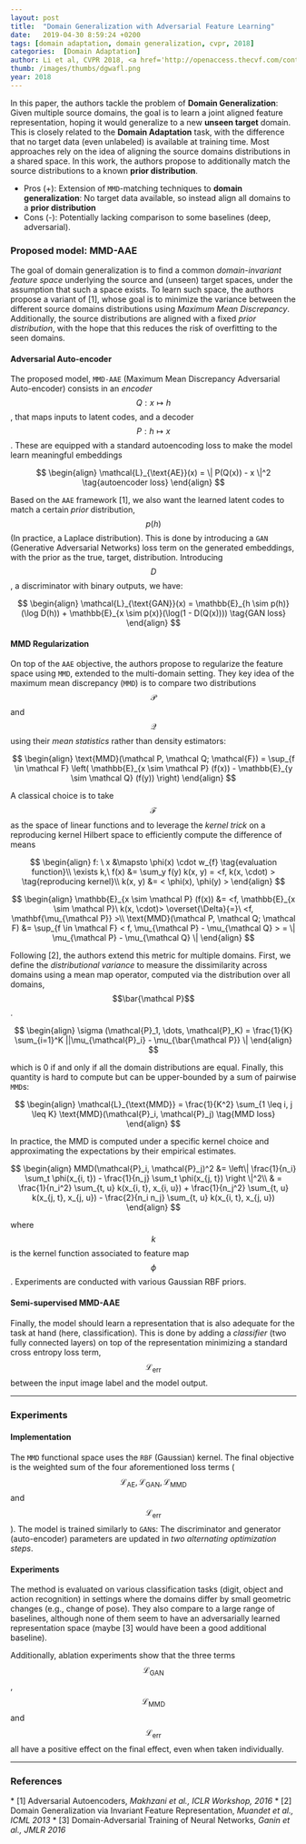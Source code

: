 ```yaml
---
layout: post
title:  "Domain Generalization with Adversarial Feature Learning"
date:   2019-04-30 8:59:24 +0200
tags: [domain adaptation, domain generalization, cvpr, 2018]
categories:  [Domain Adaptation]
author: Li et al, CVPR 2018, <a href='http://openaccess.thecvf.com/content_cvpr_2018/papers/Li_Domain_Generalization_With_CVPR_2018_paper.pdf' target='_blank'>[link]</a>
thumb: /images/thumbs/dgwafl.png
year: 2018
---
```



<div class="summary">
In this paper, the authors tackle the problem of <b>Domain Generalization</b>: Given multiple source domains, the goal is to learn a joint aligned feature representation, hoping it would generalize to a new <b>unseen target</b> domain. This is closely related to the <b>Domain Adaptation</b> task, with the difference that no target data (even unlabeled) is available at training time. Most approaches rely on the idea of aligning the source domains distributions in a shared space. In this work, the authors propose to additionally match the source distributions to a known <b>prior distribution</b>.
<ul>
<li><span class="procons">Pros (+):</span> Extension of <code>MMD</code>-matching techniques to <b>domain generalization</b>: No target data available, so instead align all domains to a <b>prior distribution</b></li>
<li><span class="procons">Cons (-):</span> Potentially lacking comparison to some baselines (deep, adversarial).</li>
</ul>
</div>


<h3 class="section proposed"> Proposed model: MMD-AAE</h3>

The goal of domain generalization is to find a common *domain-invariant feature space* underlying the source and (unseen) target spaces, under the assumption that such a space exists.
To learn such space, the authors propose a variant of <span class="citations">[1]</span>, whose goal is to minimize the variance between the different source domains distributions using *Maximum Mean Discrepancy*. Additionally, the source distributions are aligned with a fixed *prior distribution*, with the hope that this reduces the risk of overfitting to the seen domains.

#### Adversarial Auto-encoder
The proposed model, `MMD-AAE` (Maximum Mean Discrepancy Adversarial Auto-encoder) consists in an *encoder* $$Q: x \mapsto h$$, that maps inputs to latent codes, and a decoder $$P: h \mapsto x$$. These are equipped with a standard autoencoding loss to make the model learn meaningful embeddings

$$
\begin{align}
\mathcal{L}_{\text{AE}}(x) = \| P(Q(x)) - x \|^2 \tag{autoencoder loss}
\end{align}
$$

Based on the `AAE` framework <span class="citations">[1]</span>, we also want the learned latent codes to match a certain *prior* distribution, $$p(h)$$ (In practice, a Laplace distribution). This is done by introducing a `GAN` (Generative Adversarial Networks) loss term on the generated embeddings, with the prior as the true, target, distribution. Introducing $$D$$, a discriminator with binary outputs, we have:

$$
\begin{align}
\mathcal{L}_{\text{GAN}}(x) = \mathbb{E}_{h \sim p(h)}(\log D(h)) + \mathbb{E}_{x \sim p(x)}(\log(1 - D(Q(x)))) \tag{GAN loss}
\end{align}
$$

#### MMD Regularization
On top of the `AAE` objective, the authors propose to regularize the feature space using `MMD`, extended to the multi-domain setting. They key idea of the maximum mean discrepancy (`MMD`) is to compare two distributions $$\mathcal P$$ and $$\mathcal Q$$ using their *mean statistics* rather than density estimators:

$$
\begin{align}
\text{MMD}(\mathcal P, \mathcal Q; \mathcal{F}) = \sup_{f \in \mathcal F} \left( \mathbb{E}_{x \sim \mathcal P} (f(x)) - \mathbb{E}_{y \sim \mathcal Q} (f(y))  \right)
\end{align}
$$

A classical choice is to take $$\mathcal F$$ as the space of linear functions and to leverage the *kernel trick* on a reproducing kernel Hilbert space to efficiently compute the difference of means

$$
\begin{align}
f: \ x &\mapsto \phi(x) \cdot w_{f} \tag{evaluation function}\\
\exists k,\ f(x) &= \sum_y f(y) k(x, y) = <f, k(x, \cdot) > \tag{reproducing kernel}\\
k(x, y) &= < \phi(x), \phi(y) >
\end{align}
$$

$$
\begin{align}
\mathbb{E}_{x \sim \mathcal P} (f(x))  &= <f, \mathbb{E}_{x \sim \mathcal P}\ k(x, \cdot)> \overset{\Delta}{=}\ <f, \mathbf{\mu_{\mathcal P}} >\\
\text{MMD}(\mathcal P, \mathcal Q; \mathcal F) &= \sup_{f \in \mathcal F} < f, \mu_{\mathcal P} - \mu_{\mathcal Q} > = \| \mu_{\mathcal P} - \mu_{\mathcal Q} \|
\end{align}
$$


Following <span class="citations">[2]</span>, the authors extend this metric for multiple domains. First, we define the *distributional variance* to measure the dissimilarity across domains using a mean map operator, computed via the distribution over all domains, $$\bar{\mathcal P}$$.

$$
\begin{align}
\sigma (\mathcal{P}_1, \dots, \mathcal{P}_K) = \frac{1}{K} \sum_{i=1}^K ||\mu_{\mathcal{P}_i} - \mu_{\bar{\mathcal P}} \|
\end{align}
$$

which is 0 if and only if all the domain distributions are equal. Finally, this quantity is hard to compute but can be upper-bounded by a sum of pairwise `MMD`s:

$$
\begin{align} 
\mathcal{L}_{\text{MMD}}  = \frac{1}{K^2} \sum_{1 \leq i, j \leq K} \text{MMD}(\mathcal{P}_i, \mathcal{P}_j) \tag{MMD loss}
\end{align}
$$

In practice, the MMD is computed under a specific kernel choice and approximating the expectations by their empirical estimates.

$$
\begin{align}
MMD(\mathcal{P}_i, \mathcal{P}_j)^2 &= \left\| \frac{1}{n_i} \sum_t \phi(x_{i, t})  -  \frac{1}{n_j} \sum_t \phi(x_{j, t}) \right \|^2\\
& = \frac{1}{n_i^2} \sum_{t, u} k(x_{i, t}, x_{i, u}) + \frac{1}{n_j^2} \sum_{t, u} k(x_{j, t}, x_{j, u}) - \frac{2}{n_i n_j} \sum_{t, u} k(x_{i, t}, x_{j, u})
\end{align}
$$

where $$k$$ is the kernel function associated to feature map $$\phi$$. Experiments are conducted with various Gaussian RBF priors.

#### Semi-supervised MMD-AAE

Finally, the model should learn a representation that is also adequate for the task at hand (here, classification). This is done by adding a *classifier* (two fully connected layers) on top of the representation minimizing a standard cross entropy loss term, $$\mathcal{L}_{\text{err}}$$ between the input image label and the model output.

---


<h3 class="section experiments"> Experiments </h3>

#### Implementation

The `MMD` functional space uses the `RBF` (Gaussian) kernel.
The final objective is the weighted sum of the four aforementioned loss terms ($$\mathcal{L}_{\text{AE}}, \mathcal{L}_{\text{GAN}}, \mathcal{L}_{\text{MMD}}$$ and $$\mathcal{L}_{\text{err}}$$).
The model is trained similarly to `GAN`s: The discriminator and generator (auto-encoder) parameters are updated in *two alternating optimization steps*.

#### Experiments

The method is evaluated on various classification tasks (digit, object and action recognition) in settings where the domains differ by small geometric changes (e.g., change of pose). They also compare to a large range of baselines, although none of them seem to have an adversarially learned representation space (maybe <span class="citations">[3]</span> would have been a good additional baseline).

Additionally, ablation experiments show that the three terms $$\mathcal{L}_{\text{GAN}}$$, $$\mathcal{L}_{\text{MMD}}$$ and $$\mathcal{L}_{\text{err}}$$ all have a positive effect on the final effect, even when taken individually.



---

<h3 class="section references"> References </h3>
* <span class="citations">[1]</span> Adversarial Autoencoders, <i>Makhzani et al., ICLR Workshop, 2016</i>
* <span class="citations">[2]</span> Domain Generalization via Invariant Feature Representation, <i>Muandet et al., ICML 2013</i>
* <span class="citations">[3]</span> Domain-Adversarial Training of Neural Networks, <i>Ganin et al., JMLR 2016</i>

